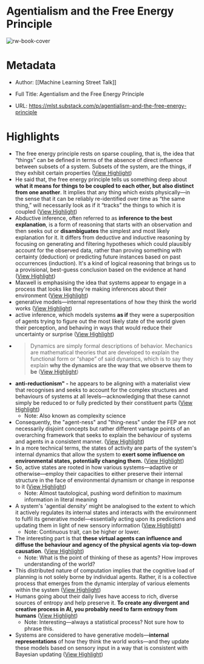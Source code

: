 # Agentialism and the Free Energy Principle

![rw-book-cover](https://substackcdn.com/image/fetch/w_1200,h_600,c_fill,f_jpg,q_auto:good,fl_progressive:steep,g_auto/https%3A%2F%2Fsubstack-post-media.s3.amazonaws.com%2Fpublic%2Fimages%2Fb45213b7-f131-40d8-8735-697763c92dd5_1920x1080.jpeg)

# Metadata
- Author: [[Machine Learning Street Talk]]
- Full Title: Agentialism and the Free Energy Principle

- URL: https://mlst.substack.com/p/agentialism-and-the-free-energy-principle

# Highlights
- The free energy principle rests on sparse coupling, that is, the idea that “things” can be defined in terms of the absence of direct influence between subsets of a system. Subsets of the system, are the things, if they exhibit certain properties ([View Highlight](https://read.readwise.io/read/01hkhcen03b618vgvr9318335w))
- He said that, the free energy principle tells us something deep about **what it means for things to be coupled to each other, but also distinct from one another**. It implies that any thing which exists physically—in the sense that it can be reliably re-identified over time as “the same thing,” will necessarily look as if it “tracks” the things to which it is coupled ([View Highlight](https://read.readwise.io/read/01hkhcfh5qa06fyfxc4p2xfhdc))
- Abductive inference, often referred to as **inference to the best explanation**, is a form of reasoning that starts with an observation and then seeks out or **disambiguates** the simplest and most likely explanation for it. It differs from deductive and inductive reasoning by focusing on generating and filtering hypotheses which could plausibly account for the observed data, rather than proving something with certainty (deduction) or predicting future instances based on past occurrences (induction). It's a kind of logical reasoning that brings us to a provisional, best-guess conclusion based on the evidence at hand ([View Highlight](https://read.readwise.io/read/01hkhckf13g4wagaypa4bhhhfx))
- Maxwell is emphasising the idea that systems appear to engage in a process that looks like they're making inferences about their environment ([View Highlight](https://read.readwise.io/read/01hkhcm9fmphwrw8xcg61mn440))
- generative models—internal representations of how they think the world works ([View Highlight](https://read.readwise.io/read/01hkhcx80zq5nz479k7t7gtm0r))
- active inference, which models systems **as if** they were a superposition of agents trying to figure out the most likely state of the world given their perception, and behaving in ways that would reduce their uncertainty or surprise ([View Highlight](https://read.readwise.io/read/01hkhd0vafg294m3m1e3hbwtdt))
- > Dynamics are simply formal descriptions of behavior.
  Mechanics are mathematical theories that are developed to explain the functional form or “shape” of said dynamics, which is to say they explain **why the dynamics are the way that we observe them to be** ([View Highlight](https://read.readwise.io/read/01hkhd1edt7fxx2tzkgh6dsvk4))
- **anti-reductionism" -** he appears to be aligning with a materialist view that recognises and seeks to account for the complex structures and behaviours of systems at all levels—acknowledging that these cannot simply be reduced to or fully predicted by their constituent parts ([View Highlight](https://read.readwise.io/read/01hkhf2jj5bfean8bk9nb5dmb4))
    - Note: Also known as complexity science
- Consequently, the "agent-ness" and "thing-ness" under the FEP are not necessarily disjoint concepts but rather different vantage points of an overarching framework that seeks to explain the behaviour of systems and agents in a consistent manner. ([View Highlight](https://read.readwise.io/read/01hkhfsdrxt5dtt9jbpmak8tvm))
- In a more technical terms, the states of activity are parts of the system's internal dynamics that allow the system to **exert some influence on environmental states, potentially changing them.** ([View Highlight](https://read.readwise.io/read/01hkhfvn5z1n82fwdv7tgj61rf))
- So, active states are rooted in how various systems—adaptive or otherwise—employ their capacities to either preserve their internal structure in the face of environmental dynamism or change in response to it ([View Highlight](https://read.readwise.io/read/01hkhfwt4448j0d5vwnzhwbbn8))
    - Note: Almost tautological, pushing word definition to maximum information in literal meaning
- A system's 'agential density' might be analogised to the extent to which it actively regulates its internal states and interacts with the environment to fulfil its generative model—essentially acting upon its predictions and updating them in light of new sensory information ([View Highlight](https://read.readwise.io/read/01hkhfywzaahxtc2egqzah2yxq))
    - Note: Continuous trait, can be higher or lower.
- The interesting part is that **these virtual agents can influence and diffuse the behaviour and agency of the physical agents via top-down causation**. ([View Highlight](https://read.readwise.io/read/01hkhg42t183a7pg65gq3bvx38))
    - Note: What is the point of thinking of these as agents? How improves understanding of the world?
- This distributed nature of computation implies that the cognitive load of planning is not solely borne by individual agents. Rather, it is a collective process that emerges from the dynamic interplay of various elements within the system ([View Highlight](https://read.readwise.io/read/01hkhgcg273wsk5m4gvyveza4j))
- Humans going about their daily lives have access to rich, diverse sources of entropy and help preserve it. **To create any divergent and creative process in AI, you probably need to farm entropy from humans** ([View Highlight](https://read.readwise.io/read/01hkhgf81nsacr69xqzq9vw2sz))
    - Note: Interesting—always a statistical process? Not sure how to phrase this.
- Systems are considered to have generative models—**internal representations** of how they think the world works—and they update these models based on sensory input in a way that is consistent with Bayesian updating ([View Highlight](https://read.readwise.io/read/01hkhgk86b18sq8tbqw4sqmkzb))
